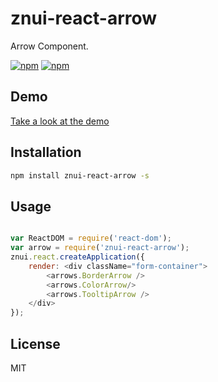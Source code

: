 # znui-react-arrow
Arrow Component.

[![npm](https://img.shields.io/npm/v/znui-react-arrow.svg)](https://www.npmjs.com/package/znui-react-arrow)
[![npm](https://img.shields.io/npm/dm/znui-react-arrow.svg)](https://www.npmjs.com/package/znui-react-arrow)

## Demo

[Take a look at the demo](https://znui.github.io/znui-react-arrow/example/www/index.html)

## Installation

```bash
npm install znui-react-arrow -s
```

## Usage

```javascript

var ReactDOM = require('react-dom');
var arrow = require('znui-react-arrow');
znui.react.createApplication({
    render: <div className="form-container">
        <arrows.BorderArrow />
        <arrows.ColorArrow/>
        <arrows.TooltipArrow />
    </div>
});
```

## License

MIT